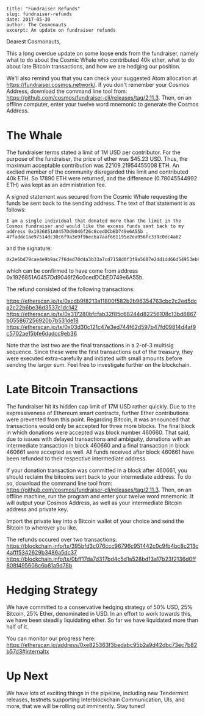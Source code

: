 ~~~
title: "Fundraiser Refunds"
slug: fundraiser-refunds
date: 2017-05-30
author: The Cosmonauts
excerpt: An update on fundraiser refunds
~~~

Dearest Cosmonauts,

This a long overdue update on some loose ends from the fundraiser, 
namely what to do about the Cosmic Whale who contributed 40k ether, 
what to do about late Bitcoin transactions,
and how we are hedging our position.

We'll also remind you that you can check your suggested Atom allocation at https://fundraiser.cosmos.network/.
If you don't remember your Cosmos Address, download the command line tool from: https://github.com/cosmos/fundraiser-cli/releases/tag/2.11.3.
Then, on an offline computer, enter your twelve word mnemonic to generate the Cosmos Address.

# The Whale

The fundraiser terms stated a limit of 1M USD per contributor.
For the purpose of the fundraiser, the price of ether was $45.23 USD.
Thus, the maximum acceptable contribution was 22109.21954455008 ETH.
An excited member of the community disregarded this limit and contributed 40k ETH.
So 17890 ETH were returned, and the difference (0.78045544992 ETH) was kept as an administration fee.

A signed statement was secured from the Cosmic Whale 
requesting the funds be sent back to the sending address.
The text of that statement is as follows:

```
I am a single individual that donated more than the limit in the Cosmos fundraiser and would like the excess funds sent back to my address 0x1926851A0457Dd9046f26c0cedDCbED749e6A55b . 47faddc1ae97514dc30c6f9a3e9f9bec6a7aaf661195e2ea956fc339c0dc4a62
```

and the signature:

```
0x2e6bd79cae4e9b9ac7f6ded70d4a3b33a7cd7158d0f3f9a5607e2dd1dd66d54953eb9765531458c9a070322e217a63d3aa463f96c1e78e520e1eda013ad21a9800
```

which can be confirmed to have come from address 0x1926851A0457Dd9046f26c0cedDCbED749e6A55b.

The refund consisted of the following transactions:

https://etherscan.io/tx/0xcdb9f8213a11800f582b2b96354763cbc2c2ed5dca2c22b6be36d3537c1dc142
https://etherscan.io/tx/0x317280bfcfab32f85c68244d82256108c13bd8867b055867256920b7b531de18
https://etherscan.io/tx/0x03d30c121c47e3ed744f62d597b47fd09814d4af9c5702ae15bfe6dadcc9eb36

Note that the last two are the final transactions in a 2-of-3 multisig sequence. 
Since these were the first transactions out of the treasury, they were executed extra-carefully and initiated with small amounts
before sending the larger sum.
Feel free to investigate further on the blockchain.

# Late Bitcoin Transactions

The fundraiser hit its hidden cap limit of 17M USD rather quickly.
Due to the expressiveness of Ethereum smart contracts, further Ether contributions were prevented from this point.
Regarding Bitcoin, it was announced that transactions would only be accepted for three more blocks.
The final block in which donations were accepted was block number 460660.
That said, due to issues with delayed transactions and ambiguity, donations with an intermediate transaction in block 460660 and a final transaction in block 460661 were accepted as well.
All funds received after block 460661 have been refunded to their respective intermediate address.

If your donation transaction was committed in a block after 460661, you should reclaim the bitcoins 
sent back to your intermediate address. To do so, download the command line tool from: https://github.com/cosmos/fundraiser-cli/releases/tag/2.11.3. Then, on an offline machine, run the program and enter your twelve word mnemonic. It will output your Cosmos Address, as well as your intermediate Bitcoin address and private key. 

Import the private key into a Bitcoin wallet of your choice and send the Bitcoin to wherever you like.

The refunds occured over two transactions:
https://blockchain.info/tx/395bfd3c076ccc96796c951442c0c9fb4bc8c213c4afff5342629b3486a5dc37
https://blockchain.info/tx/0bff17da7d317bd4c5d1a528bd13a17b23f2136d0ff808f495608c6b81a9d78b

# Hedging Strategy

We have committed to a conservative hedging strategy of 50% USD, 25% Bitcoin, 25% Ether, denominated in USD.
In an effort to work towards this, we have been steadily liquidating ether.
So far we have liquidated more than half of it.

You can monitor our progress here: https://etherscan.io/address/0xe825363f3bedabc95b2a9d42dbc73ec7b82b57d3#internaltx

# Up Next

We have lots of exciting things in the pipeline, including new Tendermint releases, 
testnets supporting Interblockchain Communication, UIs, and more, that we will be rolling out imminently. Stay tuned!

